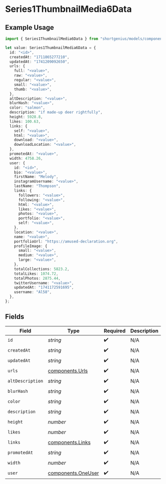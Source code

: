 # Series1ThumbnailMedia6Data

## Example Usage

```typescript
import { Series1ThumbnailMedia6Data } from "shortgenius/models/components";

let value: Series1ThumbnailMedia6Data = {
  id: "<id>",
  createdAt: "1711865277210",
  updatedAt: "1741209092650",
  urls: {
    full: "<value>",
    raw: "<value>",
    regular: "<value>",
    small: "<value>",
    thumb: "<value>",
  },
  altDescription: "<value>",
  blurHash: "<value>",
  color: "salmon",
  description: "if made-up deer rightfully",
  height: 5928.8,
  likes: 100.63,
  links: {
    self: "<value>",
    html: "<value>",
    download: "<value>",
    downloadLocation: "<value>",
  },
  promotedAt: "<value>",
  width: 4758.26,
  user: {
    id: "<id>",
    bio: "<value>",
    firstName: "Melody",
    instagramUsername: "<value>",
    lastName: "Thompson",
    links: {
      followers: "<value>",
      following: "<value>",
      html: "<value>",
      likes: "<value>",
      photos: "<value>",
      portfolio: "<value>",
      self: "<value>",
    },
    location: "<value>",
    name: "<value>",
    portfolioUrl: "https://amused-declaration.org",
    profileImage: {
      small: "<value>",
      medium: "<value>",
      large: "<value>",
    },
    totalCollections: 5823.2,
    totalLikes: 1074.72,
    totalPhotos: 2875.44,
    twitterUsername: "<value>",
    updatedAt: "1741172591695",
    username: "Al58",
  },
};
```

## Fields

| Field                                                    | Type                                                     | Required                                                 | Description                                              |
| -------------------------------------------------------- | -------------------------------------------------------- | -------------------------------------------------------- | -------------------------------------------------------- |
| `id`                                                     | *string*                                                 | :heavy_check_mark:                                       | N/A                                                      |
| `createdAt`                                              | *string*                                                 | :heavy_check_mark:                                       | N/A                                                      |
| `updatedAt`                                              | *string*                                                 | :heavy_check_mark:                                       | N/A                                                      |
| `urls`                                                   | [components.Urls](../../models/components/urls.md)       | :heavy_check_mark:                                       | N/A                                                      |
| `altDescription`                                         | *string*                                                 | :heavy_check_mark:                                       | N/A                                                      |
| `blurHash`                                               | *string*                                                 | :heavy_check_mark:                                       | N/A                                                      |
| `color`                                                  | *string*                                                 | :heavy_check_mark:                                       | N/A                                                      |
| `description`                                            | *string*                                                 | :heavy_check_mark:                                       | N/A                                                      |
| `height`                                                 | *number*                                                 | :heavy_check_mark:                                       | N/A                                                      |
| `likes`                                                  | *number*                                                 | :heavy_check_mark:                                       | N/A                                                      |
| `links`                                                  | [components.Links](../../models/components/links.md)     | :heavy_check_mark:                                       | N/A                                                      |
| `promotedAt`                                             | *string*                                                 | :heavy_check_mark:                                       | N/A                                                      |
| `width`                                                  | *number*                                                 | :heavy_check_mark:                                       | N/A                                                      |
| `user`                                                   | [components.OneUser](../../models/components/oneuser.md) | :heavy_check_mark:                                       | N/A                                                      |